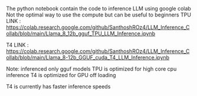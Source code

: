The python notebook contain the code to inference LLM using google colab Not the optimal way to use the compute but can be useful to beginners 
TPU LINK : https://colab.research.google.com/github/SanthoshROz4/LLM_Inference_Collab/blob/main/Llama_8_12b_gguf_TPU_LLM_Inference.ipynb

T4 LINK : https://colab.research.google.com/github/SanthoshROz4/LLM_Inference_Collab/blob/main/Llama_8-12b_GGUF_cuda_T4_LLM_Inference.ipynb


Note: inferenced only gguf models 
TPU is optimized for high core cpu inference 
T4 is optimized for GPU off loading 



T4 is currently has faster inference speeds
